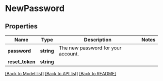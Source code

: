 # NewPassword

## Properties
Name | Type | Description | Notes
------------ | ------------- | ------------- | -------------
**password** | **string** | The new password for your account. | 
**reset_token** | **string** |  | 

[[Back to Model list]](../README.md#documentation-for-models) [[Back to API list]](../README.md#documentation-for-api-endpoints) [[Back to README]](../README.md)



